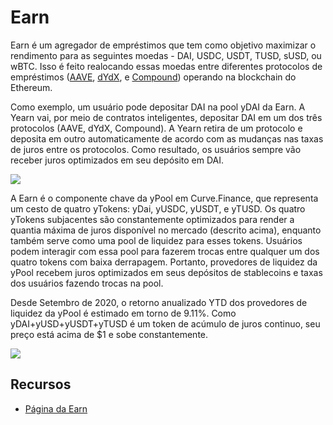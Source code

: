 # Earn

Earn é um agregador de empréstimos que tem como objetivo maximizar o rendimento para as seguintes moedas - DAI, USDC, USDT, TUSD, sUSD, ou wBTC. Isso é feito realocando essas moedas entre diferentes protocolos de empréstimos \([AAVE](https://aave.com), [dYdX](https://dydx.exchange/), e [Compound](https://compound.finance)\) operando na blockchain do Ethereum.

Como exemplo, um usuário pode depositar DAI na pool yDAI da Earn. A Yearn vai, por meio de contratos inteligentes, depositar DAI em um dos três protocolos \(AAVE, dYdX, Compound\). A Yearn retira de um protocolo e deposita em outro automaticamente de acordo com as mudanças nas taxas de juros entre os protocolos. Como resultado, os usuários sempre vão receber juros optimizados em seu depósito em DAI.

![](https://i.imgur.com/jLlg0WU.png)

A Earn é o componente chave da yPool em Curve.Finance, que representa um cesto de quatro yTokens: yDai, yUSDC, yUSDT, e yTUSD. Os quatro yTokens subjacentes são constantemente optimizados para render a quantia máxima de juros disponível no mercado \(descrito acima\), enquanto também serve como uma pool de liquidez para esses tokens. Usuários podem interagir com essa pool para fazerem trocas entre qualquer um dos quatro tokens com baixa derrapagem. Portanto, provedores de liquidez da yPool recebem juros optimizados em seus depósitos de stablecoins e taxas dos usuários fazendo trocas na pool.

Desde Setembro de 2020, o retorno anualizado YTD dos provedores de liquidez da yPool é estimado em torno de 9.11%. Como yDAI+yUSD+yUSDT+yTUSD é um token de acúmulo de juros continuo, seu preço está acima de  \$1 e sobe constantemente.

![](https://i.imgur.com/U4KcWyE.png)

## Recursos

- [Página da Earn](https://v1.yearn.finance/earn)
